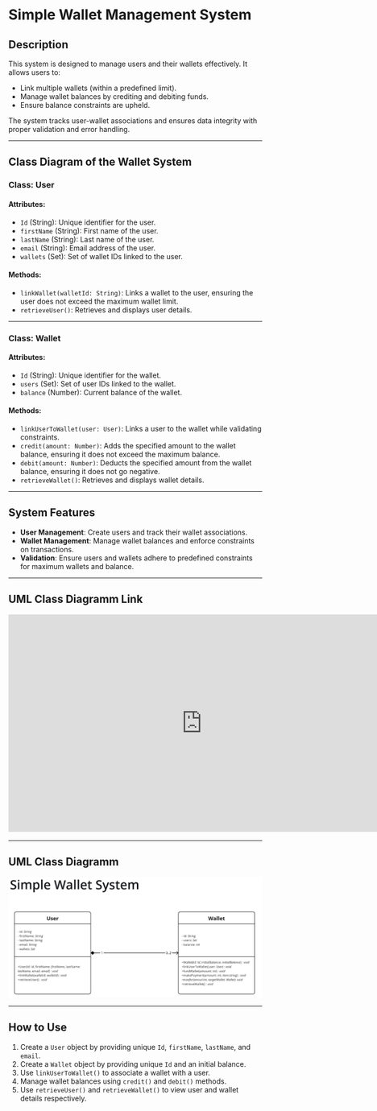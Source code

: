 # Simple Wallet Management System

## Description
This system is designed to manage users and their wallets effectively. It allows users to:
- Link multiple wallets (within a predefined limit).
- Manage wallet balances by crediting and debiting funds.
- Ensure balance constraints are upheld.

The system tracks user-wallet associations and ensures data integrity with proper validation and error handling.

---

## Class Diagram of the Wallet System

### Class: User
#### Attributes:
- `Id` (String): Unique identifier for the user.
- `firstName` (String): First name of the user.
- `lastName` (String): Last name of the user.
- `email` (String): Email address of the user.
- `wallets` (Set<String>): Set of wallet IDs linked to the user.

#### Methods:
- `linkWallet(walletId: String)`: Links a wallet to the user, ensuring the user does not exceed the maximum wallet limit.
- `retrieveUser()`: Retrieves and displays user details.

---

### Class: Wallet
#### Attributes:
- `Id` (String): Unique identifier for the wallet.
- `users` (Set<String>): Set of user IDs linked to the wallet.
- `balance` (Number): Current balance of the wallet.

#### Methods:
- `linkUserToWallet(user: User)`: Links a user to the wallet while validating constraints.
- `credit(amount: Number)`: Adds the specified amount to the wallet balance, ensuring it does not exceed the maximum balance.
- `debit(amount: Number)`: Deducts the specified amount from the wallet balance, ensuring it does not go negative.
- `retrieveWallet()`: Retrieves and displays wallet details.

---

## System Features
- **User Management**: Create users and track their wallet associations.
- **Wallet Management**: Manage wallet balances and enforce constraints on transactions.
- **Validation**: Ensure users and wallets adhere to predefined constraints for maximum wallets and balance.

---

## UML Class Diagramm Link

<iframe width="768" height="432" src="https://miro.com/app/embed/uXjVLsf9vbk=/?pres=1&frameId=3458764613701977591&embedId=424669791825" frameborder="0" scrolling="no" allow="fullscreen; clipboard-read; clipboard-write" allowfullscreen></iframe>

---

## UML Class Diagramm 
![simple wallet system](/images/wallet_system.jpg)

---
## How to Use
1. Create a `User` object by providing unique `Id`, `firstName`, `lastName`, and `email`.
2. Create a `Wallet` object by providing unique `Id` and an initial balance.
3. Use `linkUserToWallet()` to associate a wallet with a user.
4. Manage wallet balances using `credit()` and `debit()` methods.
5. Use `retrieveUser()` and `retrieveWallet()` to view user and wallet details respectively.

